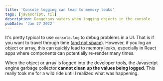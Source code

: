 ```yaml
---
title: 'Console logging can lead to memory leaks'
tags: [javascript, til]
description: Dangerous waters when logging objects in the console.
pubDate: 'Jan 27 2022'
---
```


It's pretty typical to use `console.log` to debug problems in a UI. That is if you want to travel through time ([and not space](https://twitter.com/sophiebits/status/1481833292810924036)). However, if you log an object or array, this can quickly lead to memory leaks, especially in React apps where components can potentially re-render many times.

When the object or array is logged into the developer tools, the Javascript engine garbage collector **cannot clean up the values being logged**. This really took me for a wild ride until I realized what was happening.
